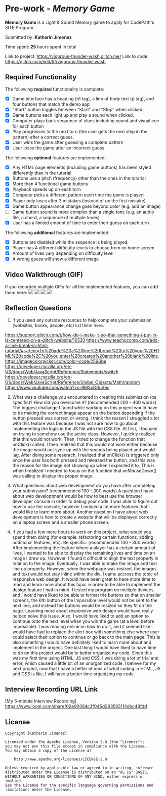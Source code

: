 # Pre-work - *Memory Game*

**Memory Game** is a Light & Sound Memory game to apply for CodePath's SITE Program. 

Submitted by: **Katherin Jimenez**

Time spent: **25** hours spent in total

Link to project: https://vigorous-thunder-wash.glitch.me/
Link to code: https://glitch.com/edit/#!/vigorous-thunder-wash

## Required Functionality

The following **required** functionality is complete:
* [X] Game interface has a heading (h1 tag), a line of body text (p tag), and four buttons that match the demo app
* [X] "Start" button toggles between "Start" and "Stop" when clicked. 
* [X] Game buttons each light up and play a sound when clicked. 
* [X] Computer plays back sequence of clues including sound and visual cue for each button
* [X] Play progresses to the next turn (the user gets the next step in the pattern) after a correct guess. 
* [X] User wins the game after guessing a complete pattern
* [X] User loses the game after an incorrect guess

The following **optional** features are implemented:

* [X] Any HTML page elements (including game buttons) has been styled differently than in the tutorial
* [x] Buttons use a pitch (frequency) other than the ones in the tutorial
* [X] More than 4 functional game buttons
* [X] Playback speeds up on each turn
* [X] Computer picks a different pattern each time the game is played
* [X] Player only loses after 3 mistakes (instead of on the first mistake)
* [X] Game button appearance change goes beyond color (e.g. add an image)
* [ ] Game button sound is more complex than a single tone (e.g. an audio file, a chord, a sequence of multiple tones)
* [X] User has a limited amount of time to enter their guess on each turn

The following **additional** features are implemented:

- [x] Buttons are disabled while the sequence is being played 
- [x] Player has 4 different difficulty levels to choose from on home screen
- [x] Amount of lives vary depending on difficulty level
- [x] A wrong guess will show a different image 

## Video Walkthrough (GIF)

If you recorded multiple GIFs for all the implemented features, you can add them here:
![](gif1-link-here)
![](gif2-link-here)
![](gif3-link-here)
![](gif4-link-here)

## Reflection Questions
1. If you used any outside resources to help complete your submission (websites, books, people, etc) list them here. 

https://support.glitch.com/t/how-do-i-make-it-so-that-something-i-put-in-is-centered-on-a-glitch-website/16530
https://www.teachucomp.com/add-a-line-break-in-html-tutorial/#:~:text=To%20add%20a%20line%20break%20to%20your%20HTML%20code%2C%20you,enter%20creates%20another%20blank%20line.
https://imagecolorpicker.com/color-code/2596be
https://developer.mozilla.org/en-US/docs/Web/JavaScript/Reference/Statements/switch
https://developer.mozilla.org/en-US/docs/Web/JavaScript/Reference/Global_Objects/Math/random
https://www.youtube.com/watch?v=-9MSxO0uSec


2. What was a challenge you encountered in creating this submission (be specific)? How did you overcome it? (recommended 200 - 400 words) 
The biggest challange I faced while working on this project would have to be making the correct image appear on the button depending if the button pressed was correct or wrong. I think the reason I struggled a lot with this feature was because I was not sure how to go about implementing the logic in the JS file with the CSS file. At first, I focused on trying to somehow use the active class. However, I quickly realized that this would not work. Then, I tried to change the function that onClick() called. I then realized that this would not work either because the image would not sync up with the sounds being played and would lag. After doing some reserach, I realized that onClick() is triggered only once the user has both pressed and released the button, and this was the reason for the image not showing up when I expected it to. This is when I realized I needed to focus on the function that onMouseDown() was calling to display the proper image.

3. What questions about web development do you have after completing your submission? (recommended 100 - 300 words) 
A question I have about web developtment would be how to best use the browser developer console in order to debug your code. I was able to figure out how to use the console, however I noticed a lot more features that I would like to learn more about. Another question I have about web development is how to create a website that will be displayed correctly on a laptop screen and a smaller phone screen.


4. If you had a few more hours to work on this project, what would you spend them doing (for example: refactoring certain functions, adding additional features, etc). Be specific. (recommended 100 - 300 words) 
After implementing the feature where a player has a certain amount of lives, I wanted to be able to display the remaining lives and time on an image I drew up.  However, I found it difficult to align the text properly in relation to the image. Eventually, I was able to make the image and text line up properly. However, when the webpage was resized, the images and text would not stay inline within the div. I came accross the topic of responsive web design. It would have been great to have more time to read and learn more about this topic in order to be able to implement the design feature I had in mind. I tested my program on multiple devices, and I would have liked to be able to format the buttons so that on smaller screens, the 6th button of the Impossible level would not be sent to the next line, and instead the buttons would be resized so they fit on the page. Learning more about responsive web design would have really helped solve this issue. 
Also, I would have liked to add an option to continue onto the next level when you win the game (at a level before Impossible). I was reading online on how to do it, and it seemed like I would have had to replace the alert box with something else where user could select their option to continue or go back to the main page. This is also something I would have definitely liked to learn more about and implement in the project. 
One last thing I would have liked to have time to do on this project would be to better organize my code. Since this was my first time using HTML, JS and CSS, I was doing a lot of trial and error, which caused a little bit of an unorganized code. I believe for my next project, now that I have a better of idea of what coding in HTML, JS and CSS is like, I will have a better time organizing my code. 



## Interview Recording URL Link

[My 5-minute Interview Recording] https://www.loom.com/share/02e0008dc3f045d293565114dbc48fdd



## License

    Copyright [Katherin Jimenez]

    Licensed under the Apache License, Version 2.0 (the "License");
    you may not use this file except in compliance with the License.
    You may obtain a copy of the License at

        http://www.apache.org/licenses/LICENSE-2.0

    Unless required by applicable law or agreed to in writing, software
    distributed under the License is distributed on an "AS IS" BASIS,
    WITHOUT WARRANTIES OR CONDITIONS OF ANY KIND, either express or implied.
    See the License for the specific language governing permissions and
    limitations under the License.